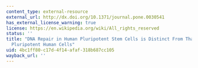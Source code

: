 ```yaml
---
content_type: external-resource
external_url: http://dx.doi.org/10.1371/journal.pone.0030541
has_external_license_warning: true
license: https://en.wikipedia.org/wiki/All_rights_reserved
status: ''
title: "DNA Repair in Human Pluripotent Stem Cells is Distinct From That in Non\u2013\
  Pluripotent Human Cells"
uid: 4bc1ff80-c17d-4f14-afaf-318b687cc105
wayback_url: ''
---
```

